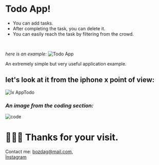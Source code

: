 # Todo App!

* You can add tasks.
* After completing the task, you can delete it.
* You can easily reach the task by filtering from the crowd.
 
<br>

_*here is an example:*_
![Todo App](https://i.hizliresim.com/rqi8isz.png)

An extremely simple but very useful application example.

## let's look at it from the iphone x point of view:
![İx AppTodo](https://i.hizliresim.com/3viztw3.png)

### *_An image from the coding section:_*

![code](https://i.hizliresim.com/rvi27xz.png)

# 👨🏻‍💻 Thanks for your visit.

 Contact me: bozdag@mail.com, <br>
[İnstagram](https://www.instagram.com/yusufbozd4g/)
